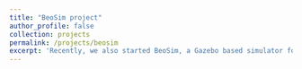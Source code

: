 ```yaml
---
title: "BeoSim project"
author_profile: false
collection: projects
permalink: /projects/beosim
excerpt: 'Recently, we also started BeoSim, a Gazebo based simulator for large-scale mobile-manipulation tasks using a simulated version of Beobot. Currently, we are exploring ways on how to deploy models that have been trained on a life-long learning setting and deploy on a mobile manipulator which involves a simulated version of BeoArm learning a task, for example, how to push a block. We have the entire setup of the mobile manipulator in the simulator, which is real world mobile manipulator custom built in our lab. The entire system also has a working ROS based simulation'
---
```

